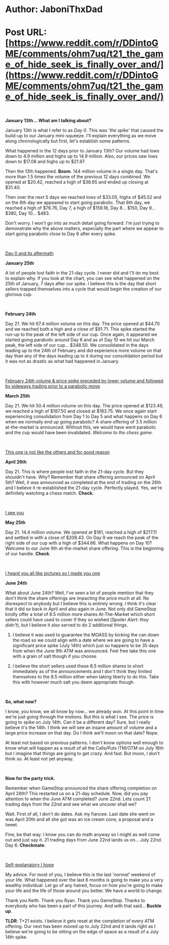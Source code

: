 # Author: JaboniThxDad
# Post URL: [https://www.reddit.com/r/DDintoGME/comments/ohm7uq/t21_the_game_of_hide_seek_is_finally_over_and/](https://www.reddit.com/r/DDintoGME/comments/ohm7uq/t21_the_game_of_hide_seek_is_finally_over_and/)


&#x200B;

**January 13th... What am I talking about?**

January 13th is what I refer to as *Day 0*. This was *'the spike'* that caused the build-up to our January mini-squeeze. I'll explain everything as we move along chronologically but first, let's establish some patterns.

What happened in the 12 days prior to January 13th? Our volume had lows down to 4.9 million and highs up to 14.9 million. Also, our prices saw lows down to $17.08 and highs up to $21.97.

Then the 13th happened. **Boom**. 144 million volume in a single day. That's more than 1.5 times the volume of the previous 12 days *combined*. We opened at $20.42, reached a high of $38.65 and ended up closing at $31.40.

Then over the next 5 days we reached lows of $33.05, highs of $45.52 and on the 6th day we appeared to start going parabolic. That 6th day, we reached a high of $76.76, Day 7, a high of $159.18, Day 8... $150, Day 9... $380, Day 10... $483.

Don't worry. I won't go into as much detail going forward. I'm just trying to demonstrate why the above matters, especially the part where we appear to start going parabolic close to Day 6 after every spike.

&#x200B;

[Day 0 and its aftermath](https://preview.redd.it/nxomkyjtyea71.jpg?width=1176&format=pjpg&auto=webp&s=290b06fd0f9239546b84f49234f6256452182513)

**January 25th**

A lot of people lost faith in the 21-day cycle. I never did and I'll do my best to explain why. If you look at the chart, you can see what happened on the 25th of January, 7 days after our spike. I believe this is the day that short sellers trapped themselves into a cycle that would begin the creation of our glorious cup.

&#x200B;

**February 24th**

Day 21. We hit 67.4 million volume on this day. The price opened at $44.70 and we reached both a high and a close of $91.71. This spike started the run-up to the peak of the left side of our cup. Once again, it appeared we started going parabolic around Day 6 and as of Day 10 we hit our March peak, the left side of our cup... $348.50. We consolidated in the days leading up to the 24th of February and did experience more volume on that day than any of the days leading up to it during our consolidation period but it was not as drastic as what had happened in January.

&#x200B;

[February 24th volume & price spike preceded by lower volume and followed by sideways trading prior to a parabolic move](https://preview.redd.it/qs18bxnuyea71.jpg?width=1175&format=pjpg&auto=webp&s=fb7d2eee08e5c20c8e6ec8c0af871467c722967c)

**March 25th**

Day 21. We hit 50.4 million volume on this day. The price opened at $123.49, we reached a high of $187.50 and closed at $183.75. We once again start experiencing consolidation from Day 1 to Day 5 and what happens on Day 6 when we normally end up going parabolic? A share offering of 3.5 million at-the-market is announced. Without this, we would have went parabolic and the cup would have been invalidated. *Welcome to the chess game.*

&#x200B;

[This one is not like the others and for good reason](https://preview.redd.it/ojqf0ywvyea71.jpg?width=1182&format=pjpg&auto=webp&s=a8505ff421d32b0646cc9fa7ea0f8a88daad1375)

**April 26th**

Day 21. This is where people lost faith in the 21-day cycle. But they shouldn't have. Why? Remember that share offering announced on April 5th? Well, it was announced as completed at the end of trading on the 26th and I believe it re-established the 21-day cycle. Perfectly played. Yes, we're definitely watching a chess match. **Check.**

&#x200B;

[I see you](https://preview.redd.it/ljv29v5zyea71.jpg?width=420&format=pjpg&auto=webp&s=54d8dfdf54dd186fe8dc84d4f7295ff558b5dc5c)

**May 25th**

Day 21. 14.4 million volume. We opened at $181, reached a high of $217.11 and settled in with a close of $209.43. On Day 9 we reach the peak of the right side of our cup with a high of $344.66. What happens on Day 10? Welcome to our June 9th at-the-market share offering. This is the beginning of our handle. **Check**.

&#x200B;

[I heard you all like pictures so I made you one](https://preview.redd.it/6zw2yzzazea71.jpg?width=1179&format=pjpg&auto=webp&s=25b5dde81650e0d0a51331a2be5c32099c2c6f46)

**June 24th**

What about June 24th? Well, I've seen a lot of people mention that they don't think the share offerings are impacting the price much at all. No disrespect to anybody but I believe this is entirely wrong. I think it's clear that it did so back in April and also again in June. Not only did GameStop kindly offer a total of 8.5 million more shares At-The-Market which short sellers could have used to cover if they so wished (*Spoiler Alert: they didn't*), but I believe it also served to do 2 additional things.

1. I believe it was used to guarantee the MOASS by kicking the can down the road so we could align with a date where we are going to have a significant price spike (July 14th) which just so happens to be 35 days from when the June 9th ATM was announced. Feel free take this one with a grain of salt though if you choose.

2. I believe the short sellers used these 8.5 million shares to short immediately as of the announcements and I don't think they limited themselves to the 8.5 million either when taking liberty to do this. Take this with however much salt you deem appropriate though.

&#x200B;

**So, what now?**

I know, you know, we all know by now... we already won. At this point in time we're just going through the motions. But this is what I see. The price is going to spike on July 14th. Can it be a different day? Sure, but I really believe it's the 14th. I think we will see an insane amount of volume and a large price increase on that day. Do I think we'll moon on that date? Nope.

At least not based on previous patterns. I don't know options well enough to know what will happen as a result of all the Calls/Puts ITM/OTM on July 16th but I imagine that things are going to get crazy. And fast. But moon, I don't think so. At least not yet anyway.

&#x200B;

**Now for the party trick.**

Remember when GameStop announced the share offering completion on April 26th? This restarted us on a 21-day schedule. Now, did you pay attention to when the June ATM completed? June 22nd. Lets count 21 trading days from the 22nd and see what we uncover shall we?

Wait. First of all, I don't do dates. Ask my fiancee. Last date she went on was April 20th and all she got was an ice cream cone, a proposal and a tweet.

Fine, be that way. I know you can do math anyway so I might as well come out and just say it. 21 trading days from June 22nd lands us on... July 22nd. Day 6. **Checkmate.**

&#x200B;

[Self-explanatory I hope](https://preview.redd.it/54fi3sf5zea71.jpg?width=1024&format=pjpg&auto=webp&s=b450f02740061814075955edf8d45d9bc5ab5cdf)

My advice. For most of you, I believe this is the last '*normal*' weekend of your life. What happened over the last 6 months is going to make you a very wealthy individual. Let go of any hatred, focus on how you're going to make your life and the life of those around you better. We have a world to change.

Thank you Keith. Thank you Ryan. Thank you GameStop. Thanks to everybody who has been a part of this journey. And with that said... **Buckle up**.

**TLDR**: T+21 exists. I believe it gets reset at the completion of every ATM offering. Our next has been moved up to July 22nd and it lands right as I believe we're going to be sitting on the edge of space as a result of a July 14th spike.